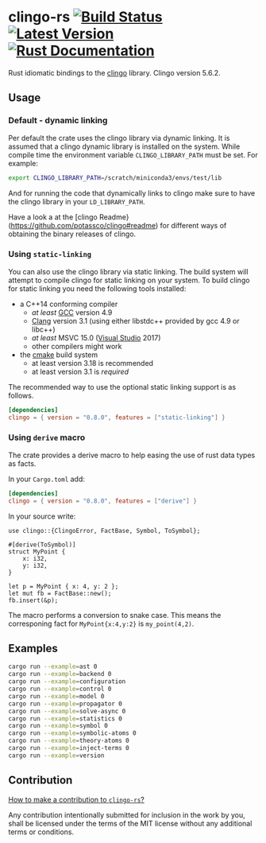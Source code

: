 # clingo-rs [![Build Status](https://github.com/potassco/clingo-rs/actions/workflows/test-ci.yml/badge.svg)](https://github.com/potassco/clingo-rs/actions/workflows/test-ci.yml) [![Latest Version](https://img.shields.io/crates/v/clingo.svg)](https://crates.io/crates/clingo) [![Rust Documentation](https://docs.rs/clingo/badge.svg)](https://docs.rs/clingo)

Rust idiomatic bindings to the [clingo](https://github.com/potassco/clingo) library.
Clingo version 5.6.2.

## Usage

### Default - dynamic linking

Per default the crate uses the clingo library via dynamic linking.
It is assumed that a clingo dynamic library is installed on the system.
While compile time the environment variable `CLINGO_LIBRARY_PATH` must be set. For example:

```sh
export CLINGO_LIBRARY_PATH=/scratch/miniconda3/envs/test/lib
```

And for running the code that dynamically links to clingo make sure to have the clingo library in your `LD_LIBRARY_PATH`.

Have a look a at the [clingo Readme}(https://github.com/potassco/clingo#readme) for different ways of obtaining the binary releases of clingo.

### Using `static-linking`

You can also use the clingo library via static linking.
The build system will attempt to compile clingo for static linking on your system.
To build clingo for static linking you need the following tools installed:

- a C++14 conforming compiler
  - *at least* [GCC](https://gcc.gnu.org/) version 4.9
  - [Clang](http://clang.llvm.org/) version 3.1 (using either libstdc++
    provided by gcc 4.9 or libc++)
  - *at least* MSVC 15.0 ([Visual Studio](https://www.visualstudio.com/) 2017)
  - other compilers might work
- the [cmake](https://www.cmake.org/) build system
  - at least version 3.18 is recommended
  - at least version 3.1 is *required*

The recommended way to use the optional static linking support is as
follows.

```toml
[dependencies]
clingo = { version = "0.8.0", features = ["static-linking"] }
```

### Using `derive` macro

The crate provides a derive macro to help easing the use of rust data types as facts.

In your `Cargo.toml` add:

```toml
[dependencies]
clingo = { version = "0.8.0", features = ["derive"] }
```

In your source write:

```ignore
use clingo::{ClingoError, FactBase, Symbol, ToSymbol};

#[derive(ToSymbol)]
struct MyPoint {
    x: i32,
    y: i32,
}

let p = MyPoint { x: 4, y: 2 };
let mut fb = FactBase::new();
fb.insert(&p);
```

The macro performs a conversion to snake case. This means the corresponing fact for `MyPoint{x:4,y:2}` is `my_point(4,2)`.

## Examples

```sh
cargo run --example=ast 0
cargo run --example=backend 0
cargo run --example=configuration
cargo run --example=control 0
cargo run --example=model 0
cargo run --example=propagator 0
cargo run --example=solve-async 0
cargo run --example=statistics 0
cargo run --example=symbol 0
cargo run --example=symbolic-atoms 0
cargo run --example=theory-atoms 0
cargo run --example=inject-terms 0
cargo run --example=version
```

## Contribution

[How to make a contribution to `clingo-rs`?](https://github.com/potassco/clingo-rs/blob/master/CONTRIBUTING.md)

Any contribution intentionally submitted for inclusion in the work by you, shall be licensed under the terms of the MIT license without any additional terms or conditions.
